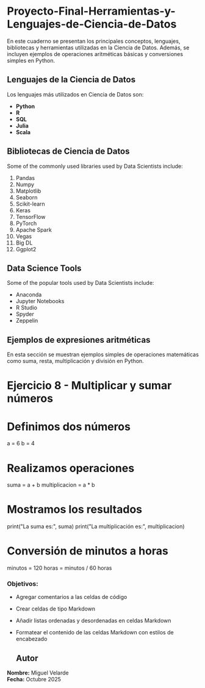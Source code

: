 # Proyecto-Final-Herramientas-y-Lenguajes-de-Ciencia-de-Datos
En este cuaderno se presentan los principales conceptos, lenguajes, bibliotecas y herramientas utilizadas en la Ciencia de Datos. Además, se incluyen ejemplos de operaciones aritméticas básicas y conversiones simples en Python.
## Lenguajes de la Ciencia de Datos
Los lenguajes más utilizados en Ciencia de Datos son:

- **Python**
- **R**
- **SQL**
- **Julia**
- **Scala**
## Bibliotecas de Ciencia de Datos

Some of the commonly used libraries used by Data Scientists include:

1. Pandas  
2. Numpy  
3. Matplotlib  
4. Seaborn  
5. Scikit-learn  
6. Keras  
7. TensorFlow  
8. PyTorch  
9. Apache Spark  
10. Vegas  
11. Big DL  
12. Ggplot2

    
## Data Science Tools

Some of the popular tools used by Data Scientists include:

- Anaconda  
- Jupyter Notebooks  
- R Studio  
- Spyder  
- Zeppelin
## Ejemplos de expresiones aritméticas
En esta sección se muestran ejemplos simples de operaciones matemáticas como suma, resta, multiplicación y división en Python.

# Ejercicio 8 - Multiplicar y sumar números

# Definimos dos números
a = 6
b = 4

# Realizamos operaciones
suma = a + b
multiplicacion = a * b

# Mostramos los resultados
print("La suma es:", suma)
print("La multiplicación es:", multiplicacion)
# Conversión de minutos a horas
minutos = 120
horas = minutos / 60
horas

### Objetivos:

- Agregar comentarios a las celdas de código  
- Crear celdas de tipo Markdown  
- Añadir listas ordenadas y desordenadas en celdas Markdown  
- Formatear el contenido de las celdas Markdown con estilos de encabezado

    ## Autor
**Nombre:** Miguel Velarde  
**Fecha:** Octubre 2025
